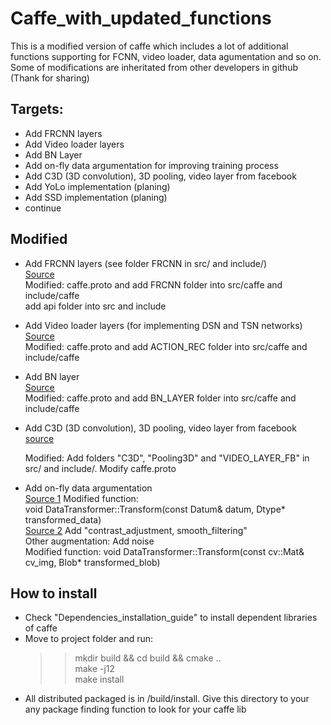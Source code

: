 # Caffe_with_updated_functions
This is a modified version of caffe which includes a lot of additional functions supporting for FCNN, video loader, data agumentation and so on. Some of modifications are inheritated from other developers in github (Thank for sharing)
## Targets:
- Add FRCNN layers
- Add Video loader layers
- Add BN Layer
- Add on-fly data argumentation for improving training process
- Add C3D (3D convolution), 3D pooling, video layer from facebook
- Add YoLo implementation (planing)
- Add SSD implementation (planing)
- continue

## Modified
- Add FRCNN layers (see folder FRCNN in src/ and include/)  
  [Source](https://github.com/D-X-Y/caffe-faster-rcnn/tree/dev)  
  Modified:  caffe.proto and add FRCNN folder into src/caffe and include/caffe  
	                           add api folder into src and include
- Add Video loader layers (for implementing DSN and TSN networks)  
  [Source](https://github.com/D-X-Y/caffe-faster-rcnn/tree/dev)  
  Modified: caffe.proto and add ACTION_REC folder into src/caffe and include/caffe  

- Add BN layer    
  [Source](https://github.com/yjxiong/caffe)     
  Modified: caffe.proto and add BN_LAYER folder into src/caffe and include/caffe  

- Add C3D (3D convolution), 3D pooling, video layer from facebook  
  [source](https://github.com/facebook/C3D)  
  
  Modified: Add folders "C3D", "Pooling3D" and "VIDEO_LAYER_FB" in src/ and include/. Modify caffe.proto

- Add on-fly data argumentation  
  [Source 1](https://github.com/yjxiong/caffe) Modified function:  
  void DataTransformer<Dtype>::Transform(const Datum& datum, Dtype* transformed_data)  
  [Source 2](https://github.com/kevinlin311tw/caffe-augmentation) Add "contrast_adjustment, smooth_filtering"  
  Other augmentation: Add noise  
  Modified function: void DataTransformer::Transform(const cv::Mat& cv_img, Blob* transformed_blob)
## How to install
- Check "Dependencies_installation_guide" to install dependent libraries of caffe
- Move to project folder and run:  
  >> mkdir build && cd build && cmake ..  
  >> make -j12  
  >> make install  
- All distributed packaged is in /build/install. Give this directory to your any package finding function to look for your caffe lib  
